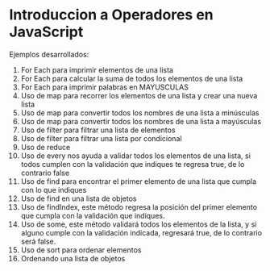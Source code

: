 # Introduccion a Operadores en JavaScript

Ejemplos desarrollados:

1. For Each para imprimir elementos de una lista
2. For Each para calcular la suma de todos los elementos de una lista
3. For Each para imprimir palabras en MAYUSCULAS
4. Uso de map para recorrer los elementos de una lista y crear una nueva lista
5. Uso de map para convertir todos los nombres de una lista a minúsculas
6. Uso de map para convertir todos los nombres de una lista a mayúsculas
7. Uso de filter para filtrar una lista de elementos
8. Uso de filter para filtrar una lista por condicional
9. Uso de reduce
10. Uso de every nos ayuda a validar todos los elementos de una lista, si todos cumplen con la validación que indiques te regresa true, de lo contrario false
11. Uso de find para encontrar el primer elemento de una lista que cumpla con lo que indiques
12. Uso de find en una lista de objetos
13. Uso de findIndex, este método regresa la posición del primer elemento que cumpla con la validación que indiques.
14. Uso de some, este método validará todos los elementos de la lista, y si alguno cumple con la validación indicada, regresará true, de lo contrario será false.
15. Uso de sort para ordenar elementos
16. Ordenando una lista de objetos
